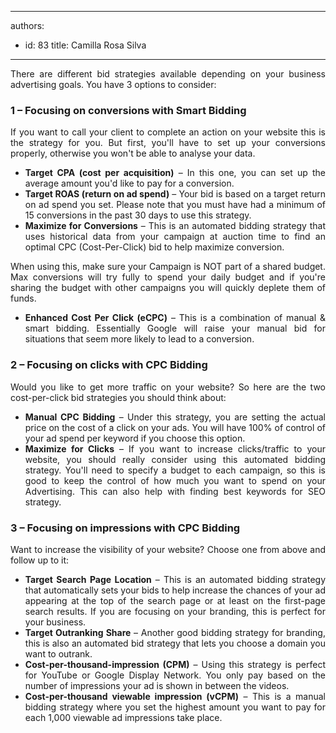 

---
authors:
  - id: 83
    title: Camilla Rosa Silva
---




<span class='intro'> <p style="text-align&#58;justify;">There are different bid strategies available depending on your business advertising goals. You have 3 options to consider&#58;​<br></p> </span>

<h3 class="ssw15-rteElement-H3">​1 – Focusing on conversions with Smart Bidding<br></h3><p style="text-align&#58;justify;">If you want to call your client to complete an action on your website this is the strategy for you. But first, you'll have to set up your conversions properly, otherwise you won't be able to analyse your data.<br></p><ul style="text-align&#58;justify;"><li><strong>Target CPA (cost per acquisition)</strong>&#160;– In this one, you can set up the average amount you'd like to pay for a conversion.</li><li><strong>Target ROAS (return on ad spend)</strong>&#160;– Your bid is based on a target return on ad spend you set. Please note that you must have had a minimum of 15 conversions in the past 30 days to use this strategy.</li><li><strong>Maximize for Conversions</strong>&#160;– This is an automated bidding strategy that uses historical data from your campaign at auction time to find an optimal CPC (Cost-Per-Click) bid to help maximize conversion.</li></ul><p style="text-align&#58;justify;">When using this, make sure your Campaign is NOT part of a shared budget. Max conversions will try fully to spend your daily budget and if you're sharing the budget with other campaigns you will quickly deplete them of funds.<br></p><ul style="text-align&#58;justify;"><li><strong>Enhanced Cost Per Click (eCPC)</strong>&#160;– This is a combination of manual &amp; smart bidding. Essentially Google will raise your manual bid for situations that seem more likely to lead to a conversion.<br></li></ul><h3 class="ssw15-rteElement-H3">2 – Focusing on clicks with CPC Bidding</h3><p style="text-align&#58;justify;">Would you like to get more traffic on your website? So here are the two cost-per-click bid strategies you should think about&#58;<br></p><ul style="text-align&#58;justify;"><li><strong>Manual CPC Bidding</strong>&#160;– Under this strategy, you are setting the actual price on the cost of a click on your ads. You will have 100% of control of your ad spend per keyword if you choose this option.</li><li><strong>Maximize for Clicks</strong>&#160;– If you want to increase clicks/traffic to your website, you should really consider using this automated bidding strategy. You'll need to specify a budget to each campaign, so this is good to keep the control of how much you want to spend on your Advertising. This can also help with finding best keywords for SEO strategy.​​<br></li></ul><h3 class="ssw15-rteElement-H3">3 – Focusing on impressions with CPC Bidding</h3><p style="text-align&#58;justify;">Want to increase the visibility of your website? Choose one from above and follow up to it&#58;<br></p><ul style="text-align&#58;justify;"><li><strong>Target Search Page Location</strong>&#160;– This is an automated bidding strategy that automatically sets your bids to help increase the chances of your ad appearing at the top of the search page or at least on the first-page search results. If you are focusing on your branding, this is perfect for your business.<br></li><li><strong>Target Outranking Share</strong>&#160;– Another good bidding strategy for branding, this is also an automated bid strategy that lets you choose a domain you want to outrank.​<br></li><li><strong>Cost-per-thousand-impression (CPM)</strong>&#160;– Using this strategy is perfect for YouTube or Google Display Network. You only pay based on the number of impressions your ad is shown in between the videos.<br></li><li><strong>Cost-per-thousand viewable impression (vCPM)</strong>&#160;– This is a manual bidding strategy where you set the highest amount you want to pay for each 1,000 viewable ad impressions take place.</li></ul><p><br></p>


